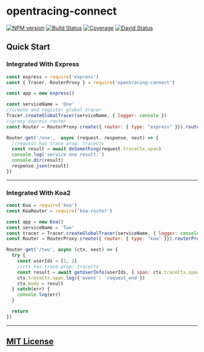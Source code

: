 # opentracing-connect

[![NPM version][npm-image]][npm-url]
[![Build Status][travis-image]][travis-url]
[![Coverage][codecov-image]][codecov-url]
[![David Status][david-image]][david-url]


[npm-url]: https://www.npmjs.com/package/opentracing-connect
[npm-image]: https://img.shields.io/npm/v/opentracing-connect.svg?style=flat
[david-url]: https://david-dm.org/Luncher/opentracing-connect
[david-image]: https://david-dm.org/Luncher/opentracing-connect.svg?style=flat
[travis-url]: https://travis-ci.org/Luncher/opentracing-connect
[travis-image]: https://img.shields.io/travis/Luncher/opentracing-connect.svg?style=flat
[codecov-url]: https://codecov.io/gh/Luncher/opentracing-connect
[codecov-image]: https://img.shields.io/codecov/c/github/Luncher/opentracing-connect.svg?style=flat


## Quick Start

### Integrated With Express 

```javascript
const express = require('express')
const { Tracer, RouterProxy } = require('opentracing-connect')

const app = new express()

const serviceName = 'One'
//create and register global tracer
Tracer.createGlobalTracer(serviceName, { logger: console })
//proxy express router
const Router = RouterProxy.create({ router: { type: "express" }}).routerProxy(express.Router())

Router.get('/one',  async (request, response, next) => {
  //request has trace prop: traceCtx
  const result = await doSomething(request.traceCtx.span)
  console.log('service one result:')
  console.dir(result)
  response.json(result)
})

```

---

### Integrated With Koa2

```javascript
const Koa = require('koa')
const KoaRouter = require('koa-router')

const app = new Koa()
const serviceName = 'Two'
const tracer = Tracer.createGlobalTracer(serviceName, { logger: console })
const Router = RouterProxy.create({ router: { type: "koa" }}).routerProxy(KoaRouter())

Router.get('/two', async (ctx, next) => {
  try {
    const userIds = [1, 2]
    //ctx has trace prop: traceCtx    
    const result = await getUserInfo(userIds, { span: ctx.traceCtx.span })
    ctx.traceCtx.span.log({'event': 'request_end'})
    ctx.body = result
  } catch(err) {
    console.log(err)
  }

  return 
})

```

---

## [MIT License](https://opensource.org/licenses/MIT)